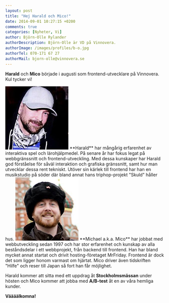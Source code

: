 ```yaml
---
layout: post
title: "Hej Harald och Mico!"
date: 2014-09-01 10:27:15 +0200
comments: true
categories: [Nyheter, Vi]
author: Björn-Olle Rylander
authorDescription: Björn-Olle är VD på Vinnovera.
authorImage: /images/profiles/b-o.jpg
authorTel: 070-171 67 27
authorMail: bjorn-olle@vinnovera.se
---
```

**Harald** och **Mico** började i augusti som frontend-utvecklare på Vinnovera. Kul tycker vi!<!--more-->

<img src="/images/profiles/harald.jpg" alt="Harald" class="portrait" />
**Harald** har mångårig erfarenhet av interaktiva spel och lärohjälpmedel. På senare år har fokus legat på webbgränssnitt och frontend-utveckling. Med dessa kunskaper har Harald god förståelse för såväl interaktion och grafiska gränssnitt, samt hur man utvecklar dessa rent tekniskt. Utöver sin kärlek till frontend har han en musikstudio på söder där bland annat hans triphop-projekt "Skuld" håller hus.    

<img src="/images/profiles/michael.jpg" alt="Michael" class="portrait" />
**Michael a.k.a. Mico** har jobbat med webbutveckling sedan 1997 och har stor erfarenhet och kunskap av alla beståndsdelar i ett webbprojekt, från backend till frontend. Han har bland mycket annat startat och drivit hosting-företaget MrFriday. Frontend är dock det som ligger honom varmast om hjärtat. Mico driver även tidskriften "Hilfe" och reser till Japan så fort han får möjlighet.

Harald kommer att sitta med ett uppdrag åt **Stockholmsmässan** under hösten och Mico kommer att jobba med **A/B-test** åt en av våra hemliga kunder.

**Väääälkomna!**